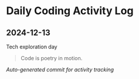 # Daily Coding Activity Log

## 2024-12-13

Tech exploration day

> Code is poetry in motion.

*Auto-generated commit for activity tracking*
